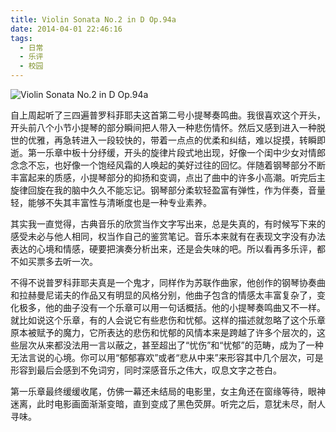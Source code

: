 ```yaml
---
title: Violin Sonata No.2 in D Op.94a
date: 2014-04-01 22:46:16
tags:
  - 日常
  - 乐评
  - 校园
---
```



![Violin Sonata No.2 in D Op.94a](/images/violin-sonata.png)

自上周起听了三四遍普罗科菲耶夫这首第二号小提琴奏鸣曲。我很喜欢这个开头，开头前八个小节小提琴的部分瞬间把人带入一种悲伤情怀。然后又感到进入一种脱世的优雅，再急转进入一段较快的，带着一点点的优柔和纠结，难以捉摸，转瞬即逝。第一乐章中板十分纾缓，开头的旋律片段式地出现，好像一个闺中少女对情郎念念不忘，也好像一个饱经风霜的人唤起的美好过往的回忆。伴随着钢琴部分不断丰富起来的质感，小提琴部分的抑扬和变调，点出了曲中的许多小高潮。听完后主旋律回旋在我的脑中久久不能忘记。钢琴部分柔软轻盈富有弹性，作为伴奏，音量轻，能够不失其丰富性与清晰度也是一种专业素养。

<!--more-->

其实我一直觉得，古典音乐的欣赏当作文字写出来，总是失真的，有时候写下来的感受未必与他人相同，权当作自己的鉴赏笔记。音乐本来就有在表现文字没有办法表达的心境和情感，硬要把演奏分析出来，还是会失味的吧。所以看再多乐评，都不如买票多去听一次。

不得不说普罗科菲耶夫真是一个鬼才，同样作为苏联作曲家，他创作的钢琴协奏曲和拉赫曼尼诺夫的作品又有明显的风格分别，他曲子包含的情感太丰富复杂了，变化极多，他的曲子没有一个乐章可以用一句话概括。他的小提琴奏鸣曲又不一样。就比如说这个乐章，有的人会说它有些悲伤和忧郁。这样的描述就忽略了这个乐章原本被赋予的魔力，它所表达的悲伤和忧郁的风情本来是跨越了许多个层次的，这些层次从来都没法用一言以蔽之，甚至超出了“忧伤”和“忧郁”的范畴，成为了一种无法言说的心境。你可以用“郁郁寡欢”或者“悲从中来”来形容其中几个层次，可是形容到最后会感到不免词穷，同时深感音乐之伟大，叹息文字之苍白。

第一乐章最终缓缓收尾，仿佛一幕还未结局的电影里，女主角还在窗缘等待，眼神迷离，此时电影画面渐渐变暗，直到变成了黑色荧屏。听完之后，意犹未尽，耐人寻味。

